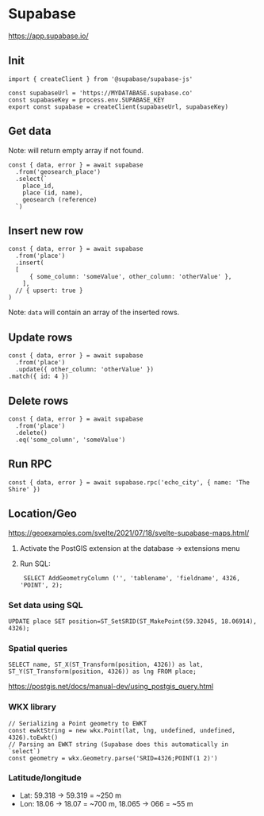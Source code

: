 # Supabase

https://app.supabase.io/


## Init

	import { createClient } from '@supabase/supabase-js'
	
	const supabaseUrl = 'https://MYDATABASE.supabase.co'
	const supabaseKey = process.env.SUPABASE_KEY
	export const supabase = createClient(supabaseUrl, supabaseKey)


## Get data

Note: will return empty array if not found.

	const { data, error } = await supabase
	  .from('geosearch_place')
	  .select(`
	    place_id,
	    place (id, name),
	    geosearch (reference)
	  `)

## Insert new row

	const { data, error } = await supabase
	  .from('place')
	  .insert(
      [
	      { some_column: 'someValue', other_column: 'otherValue' },
	    ],
      // { upsert: true }
    )

Note: `data` will contain an array of the inserted rows.

## Update rows

	const { data, error } = await supabase
	  .from('place')
	  .update({ other_column: 'otherValue' })
    .match({ id: 4 })

## Delete rows

	const { data, error } = await supabase
	  .from('place')
	  .delete()
	  .eq('some_column', 'someValue')

## Run RPC

	const { data, error } = await supabase.rpc('echo_city', { name: 'The Shire' })

## Location/Geo

https://geoexamples.com/svelte/2021/07/18/svelte-supabase-maps.html/

1. Activate the PostGIS extension at the database → extensions menu
2. Run SQL:

		SELECT AddGeometryColumn ('', 'tablename', 'fieldname', 4326, 'POINT', 2);

### Set data using SQL

	UPDATE place SET position=ST_SetSRID(ST_MakePoint(59.32045, 18.06914), 4326);

### Spatial queries

	SELECT name, ST_X(ST_Transform(position, 4326)) as lat, ST_Y(ST_Transform(position, 4326)) as lng FROM place;

https://postgis.net/docs/manual-dev/using_postgis_query.html

### WKX library

	// Serializing a Point geometry to EWKT
	const ewktString = new wkx.Point(lat, lng, undefined, undefined, 4326).toEwkt()
	// Parsing an EWKT string (Supabase does this automatically in `select`)
	const geometry = wkx.Geometry.parse('SRID=4326;POINT(1 2)')

### Latitude/longitude

- Lat: 59.318 → 59.319 = ~250 m
- Lon: 18.06 → 18.07 = ~700 m, 18.065 → 066 = ~55 m
